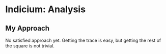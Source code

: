 # Indicium: Analysis

## My Approach

No satisfied approach yet. Getting the trace is easy, but getting the rest of the square is not trivial.
